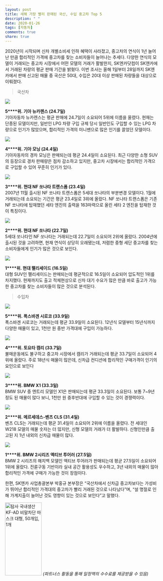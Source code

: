 ```yaml
---
layout: post
title: 새해 가장 빨리 판매된 국산, 수입 중고차 Top 5
description: " "
date: 2020-01-26
tags: [자동차]
comments: true
share: true
---
```



2020년이 시작되며 신차 개별소비세 인하 혜택이 사라졌고, 중고차의 연식이 1년 늘어난 만큼 합리적인 가격에 중고차를 찾는 소비자들이 늘어나는 추세다. 다양한 연식의 모델이 거래되는 중고차 시장에서 어떤 모델의 거래가 활발한지, SK엔카닷컴이  SK엔카에서 거래된 차량의 평균 판매 기간을 밝혔다. 이번 조사는 올해 1일부터  28일까지 SK엔카에서 판매 신고된 매물 중 국산은 50대, 수입은 20대 이상 판매된 차량들을 대상으로 이뤄졌다.

> 국산차

![](https://post-phinf.pstatic.net/MjAyMDAxMzFfMTc3/MDAxNTgwNDM1MjIxMDc0.l921rNejXhiK2Y3xWZvByo1KmvHc2tFmuPFVtpMhAcsg.2v2zvFo2CpeKrptiCQUMkscg2Cyb8zXWx-FVfCDfwfAg.JPEG/Kia-Carens-2007-1600-01.jpg?type=w1200)

**5****위. 기아 뉴카렌스 (24.7일)**  
기아자동차 뉴카렌스는 평균 판매에 24.7일이 소요되어 5위에 이름을 올렸다. 현재는 단종된 모델이지만, 일반인 LPG 차량 구입 규제 당시 일반인도 구입할 수 있는 LPG 차량으로 인기가 많았으며, 합리적인 가격의 미니밴으로 많은 인기를 끌었던 모델이다.

![](https://post-phinf.pstatic.net/MjAyMDAxMzFfMjIx/MDAxNTgwNDM1MjI4ODU4.6pN9lDurlEsFcRRYDBA0QDBd4M9L2huEJESUsTn9nqEg.iHCRzSzazbYNkOOUTSLT03Sayv9221aegtTrWuz3Wr4g.JPEG/Kia-Picanto-2017-1280-02.jpg?type=w1200)

**4****위. 기아 모닝 (24.4일)**  
기아자동차의 경차 모닝은 판매되는데 평균 24.4일이 소요된다. 최근 다양한 소형  SUV의 등장으로 경차 판매량은 점차 감소하고 있지만, 중고차 시장에서는 합리적인 가격으로 구입할 수 있어 꾸준히 인기가 있다.

![](https://post-phinf.pstatic.net/MjAyMDAxMzFfMTQ4/MDAxNTgwNDM1MjM4ODE2.XYEl737zOu9m9mOcNf4NRKdy90lgUX3feK1Lw0XItK8g.QKbY7tyJquy9eqq7Ov9FKLw5sjb85SfaRbRMl5wvloEg.JPEG/Hyundai-Sonata-2009-1600-01.jpg?type=w1200)

**3****위. 현대  NF 쏘나타 트랜스폼 (23.4일)**  
2007년  11월 출시된  NF 쏘나타 트랜스폼은 5세대 쏘나타의 부분변경 모델이다. 1월에 거래되는데 소요되는 기간은 평균 23.4일로 3위에 올랐다. NF 쏘나타 트랜스폼은 기존 NF 쏘나타에 탑재했던 세타 엔진의 출력을 163마력으로 올린 세타 2 엔진을 탑재한 것이 특징이다.

![](https://post-phinf.pstatic.net/MjAyMDAxMzFfMTky/MDAxNTgwNDM1MjQ3Mzgz.9nFHGtiw7nc48VSfbr5OPUCfPpfVtI0OA_AQLZCG_dcg.xT88k2rVYu0Vy6CxdRjrWR97T7BUTywp12n_RIaaeCEg.JPEG/Hyundai-Sonata-2005-1600-01.jpg?type=w1200)

**2****위. 현대  NF 쏘나타  (22.7일)**  
5세대 쏘나타인  NF 쏘나타는 거래되는데 22.7일이 소요되어 2위에 올랐다. 2004년에 출시된 것을 고려하면, 현재 연식이 상당히 오래됐는데, 저렴한 중형 세단 중고차를 찾는 소비자들에게 인기가 많은 것으로 보인다.

![](https://post-phinf.pstatic.net/MjAyMDAxMzFfMTEx/MDAxNTgwNDM1MjU1MzMx.6zkkfx8GsbhzCWUC-ihganfNiwNOnjaU9HV8I8I2Y_Ig.wBNEnLzJLH_5Rnag3YcZ4bv2yl435a6SgGN4GKbrSJUg.JPEG/%EB%8B%A4%EC%9A%B4%EB%A1%9C%EB%93%9C.jpg?type=w1200)

**1****위. 현대 팰리세이드 (16.5일)**  
대형 SUV인 팰리세이드는 판매되는데 평균적으로 16.5일이 소요되어 압도적인 1위를 차지했다. 현재까지도 출고 적체현상으로 신차 대기 수요가 많은 만큼 바로 출고가 가능한 중고차를 찾는 소비자들이 많은 것으로 분석된다.

> 수입차

![](https://post-phinf.pstatic.net/MjAyMDAxMzFfMjk5/MDAxNTgwNDM1NjQyNzA5.R2knv7q7CHWhscX2CnQ7jxLNysnzSj0nnW6397-SpkMg.oEICCrKcL1M6qfCel-IShkwtrebGx00b6ZkN13C9tMEg.JPEG/Volkswagen-Scirocco-2015-1600-02.jpg?type=w1200)

**5****위. 폭스바겐 시로코 (33.9일)**  
폭스바겐 시로코는 거래되는데 평균 33.9일이 소요된다. 12년식 모델부터 15년식까지 다양한 매물이 있고, 1천만 원 중반 가격대에 구입이 가능하다.

![](https://post-phinf.pstatic.net/MjAyMDAxMzFfNjgg/MDAxNTgwNDM1NjU1NDQx.jax-4MdWMbh6tJ1C6mKe_HoKuHSl-ttXCSRliLRq00og.-u3C5PYefp9ozOPX7IyY_db53StA3fdRMmsdFx1YRgcg.JPEG/Toyota-Camry_Hybrid_EU-Version-2019-1600-03.jpg?type=w1200)

**4****위. 토요타 캠리 (33.7일)**  
불매운동에도 불구하고 중고차 시장에서 캠리가 거래되는데 평균 33.7일이 소요되어 4위에 올랐다. 주로 18년식 매물이 많은데, 신차급 컨디션에 합리적인 구매가격이 인기의 요인으로 보인다

![](https://post-phinf.pstatic.net/MjAyMDAxMzFfMjYy/MDAxNTgwNDM1NjY1MDYx.7UyTz55fJgcvq8wdEXi4cnPjb7BAdOjzU3e8BBUlgHIg.TKdVc-Gdm4RnK83sN7AAv6XkNJU9j4LCqWpqBD-fy6gg.JPEG/BMW-X1-2013-1600-01.jpg?type=w1200)

**3****위. BMW X1 (33.3일)**  
BMW SUV 중 엔트리 모델인 X1은 판매되는데 평균 33.3일이 소요된다. 보통 7~9년 정도 된 매물이 많다 보니, 1천만 원 중후반대에 구입할 수 있는 것이 경쟁력이다.

![](https://post-phinf.pstatic.net/MjAyMDAxMzFfMTU3/MDAxNTgwNDM1Njc3NzYx.zmIN-jIGQ_iXPrNA7YHmlhxmHmzh8ZWY69KrbVH9T8Mg.7DsyJocHyDhcDoZqaEPoRc80y2TMBdBDCZTIKcdQ90Ag.JPEG/Mercedes-Benz-CLS-2019-1600-07.jpg?type=w1200)

**2****위. 메르세데스-벤츠 CLS (31.4일)**  
벤츠 CLS는 거래되는데 평균 31.4일이 소요되어 2위에 이름을 올렸다. 전 세대인 W218 모델의 매물 숫자는 더 많지만, 신형 모델의 거래가 더 활발하다. 신형인만큼 출고된 지 1년 내외의 신차급 매물이 많다.

![](https://post-phinf.pstatic.net/MjAyMDAxMzFfMTYz/MDAxNTgwNDM1Njg4NTg1.yvaaiJGaefDQzkyBPIK3cgL5tVWSo7H_fCbd3-rFRiog.2ZIr_Y11i4f3iacAYpBLGvX7br5p4nPjhfCAA-pX_ZQg.JPEG/BMW-2-Series_Active_Tourer-2015-1600-03.jpg?type=w1200)

**1****위. BMW 2시리즈 액티브 투어러 (27.5일)**  
BMW 2 시리즈의 해치백 모델인 액티브 투어러가 판매되는데 평균 27.5일이 소요되어 1위에 올랐다. 전륜구동 기반이라 실내 공간 활용성도 우수하고, 3년 내외의 매물이 많아 합리적인 가격에 구매가 가능한 것이 장점이다.

한편, SK엔카 사업총괄본부 박홍규 본부장은  “국산차에서 신차급 중고차보다는 가성비가 뛰어난 합리적인 가격대의 중고차가 빨리 거래된 것으로 나타났다”며, “설 명절로 인해 가계지출이 늘어난 것도 영향이 있는 것으로 보인다”고 말했다.

<a href="https://coupa.ng/bQq9j5" target="_blank" referrerpolicy="unsafe-url"><img src="https://static.coupangcdn.com/image/affiliate/banner/1d092b8367d69eb4804ebca5c24d068a@2x.jpg" alt="탐사 국내생산 KF-AD 비말차단 마스크 대형, 50개입, 1개" width="120" height="240"></a>
_(파트너스 활동을 통해 일정액의 수수료를 제공받을 수 있음)_